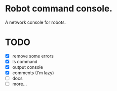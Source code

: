 # Robot command console.
A network console for robots.

# TODO
 - [X] remove some errors
 - [X] ls command
 - [X] output console
 - [X] comments (I'm lazy)
 - [ ] docs
 - [ ] more...